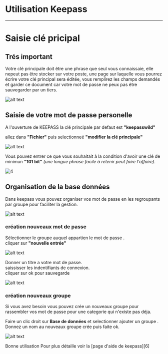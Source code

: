 # **Utilisation Keepass**


----------


# **Saisie clé pricipal**

## **Trés important**
   

Votre clé principale doit être une phrase que seul vous connaissaie, elle nepeut pas être stocker sur votre poste, une page sur laquelle vous pourrez écrire votre clé principal sera éditée, vous remplirez les champs demandés et garder ce document car votre mot de passe ne peux pas être sauvegarder par un tiers.

![alt text](image.png)


## **Saisie de votre mot de passe personelle**
A l'ouverture de KEEPASS la clé principale par defaut est **"keepasswild"**






allez dans **"Fichier"** puis selectionneé **"modifier la clé principale"**

![alt text](image-4.png)

Vous pouvez entrer ce que vous souhaitait à la condition d'avoir une clé de minimun **"101 bit"** *(une longue phrase facile à retenir peut faire l'affaire)*.


![4](image.png)


## **Organisation de la base données**

Dans keepass vous pouvez organiser vos mot de passe en les regroupants par groupe pour faciliter la gestion.

![alt text](image-5.png)


### **création nouveaux mot de passe**
Sélectionner le groupe auquel appartien le mot de passe .  
cliquer sur **"nouvelle entrée"**

![alt text](image-7.png)

Donner un titre a votre mot de passe.  
saississer les indentifiants de connexion.   
cliquer sur ok pour sauvegarde

![alt text](image-8.png)

### **création nouveaux groupe**
Si vous avez besoin vous pouvez crée un nouveaux groupe pour rassembler vos mot de passe pour une categorie qui n'existe pas déja.

Faire un clic droit sur  **Base de données** et selectionner ajouter un groupe .
Donnez un nom au nouveaux groupe crée puis faite ok.

![alt text](image-9.png)

Bonne utilisation
Pour plus détaille voir la [page d'aide de keepass][6]


